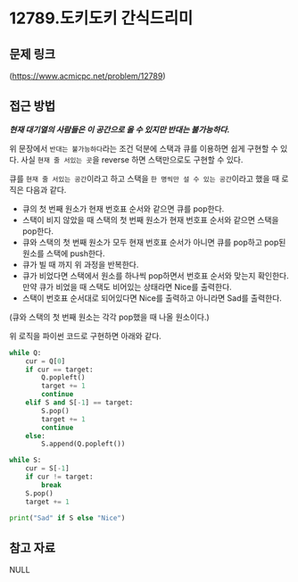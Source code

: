 # 12789.도키도키 간식드리미

## 문제 링크

(https://www.acmicpc.net/problem/12789)

## 접근 방법

_**현재 대기열의 사람들은 이 공간으로 올 수 있지만 반대는 불가능하다.**_

위 문장에서 `반대는 불가능하다`라는 조건 덕분에 스택과 큐를 이용하면 쉽게 구현할 수 있다. 사실 `현재 줄 서있는 곳`을 reverse 하면 스택만으로도 구현할 수 있다.

큐를 `현재 줄 서있는 공간`이라고 하고 스택을 `한 명씩만 설 수 있는 공간`이라고 했을 때 로직은 다음과 같다.

- 큐의 첫 번째 원소가 현재 번호표 순서와 같으면 큐를 pop한다.
- 스택이 비지 않았을 때 스택의 첫 번째 원소가 현재 번호표 순서와 같으면 스택을 pop한다.
- 큐와 스택의 첫 번째 원소가 모두 현재 번호표 순서가 아니면 큐를 pop하고 pop된 원소를 스택에 push한다.
- 큐가 빌 때 까지 위 과정을 반복한다.
- 큐가 비었다면 스택에서 원소를 하나씩 pop하면서 번호표 순서와 맞는지 확인한다. 만약 큐가 비었을 때 스택도 비어있는 상태라면 Nice를 출력한다.
- 스택이 번호표 순서대로 되어있다면 Nice를 출력하고 아니라면 Sad를 출력한다.

(큐와 스택의 첫 번째 원소는 각각 pop했을 때 나올 원소이다.)

위 로직을 파이썬 코드로 구현하면 아래와 같다.

```python
while Q:
    cur = Q[0]
    if cur == target:
        Q.popleft()
        target += 1
        continue
    elif S and S[-1] == target:
        S.pop()
        target += 1
        continue
    else:
        S.append(Q.popleft())

while S:
    cur = S[-1]
    if cur != target:
        break
    S.pop()
    target += 1

print("Sad" if S else "Nice")
```

## 참고 자료

NULL
